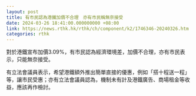 ```yaml
---
layout: post
title: 有市民認為港鐵加價不合理　亦有市民稱無奈接受
date: 2024-03-26 18:41:00.000000000 +08:00
link: https://news.rthk.hk/rthk/ch/component/k2/1746346-20240326.htm
categories: rthk
---
```


對於港鐵宣布加價3.09%，有市民認為經濟環境差，加價不合理，亦有市民表示，只能無奈接受。

有立法會議員表示，希望港鐵額外推出簡單直接的優惠，例如「搭十程送一程」等，讓市民受惠；亦有立法會議員認為，機制未有計及港鐵廣告、商場租金等收益，應該再作檢討。
